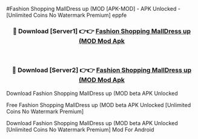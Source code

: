 #Fashion Shopping MallDress up (MOD [APK-MOD] - APK Unlocked - [Unlimited Coins No Watermark Premium] eppfe



<div align="center">

<h3>🔴 Download [Server1] 👉👉 <a href="https://momento.my/?title=Fashion_Shopping_MallDress_up_(MOD">Fashion Shopping MallDress up (MOD Mod Apk</a></h3><br>

<h3>🔴 Download [Server2] 👉👉 <a href="https://momento.my/?title=Fashion_Shopping_MallDress_up_(MOD">Fashion Shopping MallDress up (MOD Mod Apk</a></h3>
</div>



Download Fashion Shopping MallDress up (MOD beta APK Unlocked

Free Fashion Shopping MallDress up (MOD beta APK Unlocked [Unlimited Coins No Watermark Premium]

Download Fashion Shopping MallDress up (MOD beta APK Unlocked [Unlimited Coins No Watermark Premium] Mod For Android
